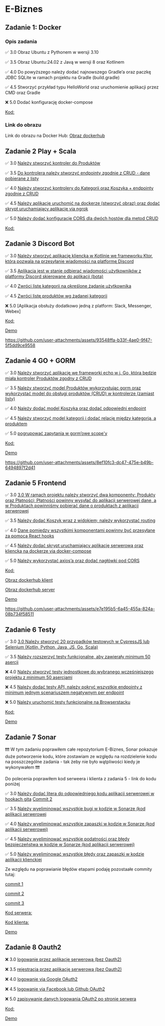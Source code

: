 # E-Biznes

## Zadanie 1: Docker

### Opis zadania

✅ 3.0 Obraz Ubuntu z Pythonem w wersji 3.10

✅ 3.5 Obraz Ubuntu:24.02 z Javą w wersji 8 oraz Kotlinem

✅ 4.0 Do powyższego należy dodać najnowszego Gradle’a oraz paczkę JDBC SQLite w ramach projektu na Gradle (build.gradle)

✅ 4.5 Stworzyć przykład typu HelloWorld oraz uruchomienie aplikacji przez CMD oraz Gradle

❌ 5.0 Dodać konfigurację docker-compose

[Kod:](https://github.com/Ziol3k/E-Biznes/tree/master/docker_project_1/app)

### Link do obrazu

Link do obrazu na Docker Hub: [Obraz dockerhub](https://hub.docker.com/r/ziol3k/ex1-image)

## Zadanie 2 Play + Scala

✅ 3.0 [Należy stworzyć kontroler do Produktów](https://github.com/Ziol3k/E-Biznes/commit/9382c9765e87b35db04b9e3245b5b17a2b063a2e)

✅ 3.5 [Do kontrolera należy stworzyć endpointy zgodnie z CRUD - dane pobierane z listy](https://github.com/Ziol3k/E-Biznes/commit/06a01831855dca412e6c354ce9d1395e2f092ca3)

✅ 4.0  [Należy stworzyć kontrolery do Kategorii oraz Koszyka + endpointy zgodnie z CRUD](https://github.com/Ziol3k/E-Biznes/commit/857f153e93c12070fb525bfbccbbe63cd9db79dc#diff-49d22ae5b3cc23b77fa7c01b235c6729f858baf4a980d49318ac41b78086d373)

✅ 4.5 [Należy aplikację uruchomić na dockerze (stworzyć obraz) oraz dodać skrypt uruchamiający aplikację via ngrok](https://github.com/Ziol3k/E-Biznes/commit/e798dfd629cdaca3f24b3b108ea63fa245b6ec3c)

✅ 5.0 [Należy dodać konfigurację CORS dla dwóch hostów dla metod CRUD](https://github.com/Ziol3k/E-Biznes/commit/b6165e169bd2be45d51fa35e1dcad8cd7904c5d0)

[Kod:](https://github.com/Ziol3k/E-Biznes/tree/master/Scala/playapp)


## Zadanie 3 Discord Bot

✅ 3.0 [Należy stworzyć aplikację kliencką w Kotlinie we frameworku Ktor, która pozwala na przesyłanie wiadomości na platformę Discord](https://github.com/Ziol3k/E-Biznes/commit/5698c64e8142bafebab8c57422caec1656eca4f6)

✅ 3.5 [Aplikacja jest w stanie odbierać wiadomości użytkowników z platformy Discord skierowane do aplikacji (bota)](https://github.com/Ziol3k/E-Biznes/commit/d755ae6fcb1f343051f150f81233a6a27039dc2e)

✅ 4.0  [Zwróci listę kategorii na określone żądanie użytkownika](https://github.com/Ziol3k/E-Biznes/commit/ec2a50a14b6d08c0256323f3644a7bc0ae05a5ec)

✅ 4.5 [Zwróci listę produktów wg żądanej kategorii](https://github.com/Ziol3k/E-Biznes/commit/a1e2e4a52f8c9f7f33fd55d0fa19b2acfc198f5d)

❌ 5.0 [Aplikacja obsłuży dodatkowo jedną z platform: Slack, Messenger, Webex]

[Kod:](https://github.com/Ziol3k/E-Biznes/tree/master/DiscordBot/src/main/kotlin)

[Demo](Demos/Demo_zadanie_3.mp4)


https://github.com/user-attachments/assets/93548ffa-b33f-4ae0-9f47-5f5dd9ce9558



## Zadanie 4 GO + GORM

✅ 3.0 [Należy stworzyć aplikację we frameworki echo w j. Go, która będzie miała kontroler Produktów zgodny z CRUD](https://github.com/Ziol3k/E-Biznes/commit/682e9b5da0fd94e9948e023d2cc6563117d8ef23)

✅ 3.5 [Należy stworzyć model Produktów wykorzystując gorm oraz wykorzystać model do obsługi produktów (CRUD) w kontrolerze (zamiast listy)](https://github.com/Ziol3k/E-Biznes/commit/682e9b5da0fd94e9948e023d2cc6563117d8ef23)

✅ 4.0  [Należy dodać model Koszyka oraz dodać odpowiedni endpoint](https://github.com/Ziol3k/E-Biznes/commit/e39431f27b683df669f8b5f58562fc72748058d3)

✅ 4.5 [Należy stworzyć model kategorii i dodać relację między kategorią, a produktem](https://github.com/Ziol3k/E-Biznes/commit/f9fe1f73bc53dede97daa8c0791922eb3bcf358b)

✅ 5.0 [pogrupować zapytania w gorm’owe scope'y](https://github.com/Ziol3k/E-Biznes/commit/8e9a64e30a4137597ff5fe3827d6049b59b847bf)

[Kod:](https://github.com/Ziol3k/E-Biznes/tree/master/Go_GROM)

[Demo](https://github.com/Ziol3k/E-Biznes/blob/master/Demos/Zadanie_4_Demo.mp4)


https://github.com/user-attachments/assets/8ef10fc3-dc47-475e-b49b-6494897f2d41


## Zadanie 5 Frontend

✅ 3.0 [3.0 W ramach projektu należy stworzyć dwa komponenty: Produkty oraz Płatności; Płatności powinny wysyłać do aplikacji serwerowej dane, a w Produktach powinniśmy pobierać dane o produktach z aplikacji serwerowej](https://github.com/Ziol3k/E-Biznes/commit/4c306deb30fc9a89256c29d74420425efb64bc1c)

✅ 3.5 [Należy dodać Koszyk wraz z widokiem; należy wykorzystać routing](https://github.com/Ziol3k/E-Biznes/commit/66aca90a34766e1e784c121ac0f05b779fea1515)

✅ 4.0  [Dane pomiędzy wszystkimi komponentami powinny być przesyłane za pomocą React hooks](https://github.com/Ziol3k/E-Biznes/commit/66aca90a34766e1e784c121ac0f05b779fea1515)

✅ 4.5 [Należy dodać skrypt uruchamiający aplikację serwerową oraz kliencką na dockerze via docker-compose](https://github.com/Ziol3k/E-Biznes/commit/4c8dec64174026954fe697981d1e54a3fa820679)

✅ 5.0 [Należy wykorzystać axios’a oraz dodać nagłówki pod CORS](https://github.com/Ziol3k/E-Biznes/commit/4c8dec64174026954fe697981d1e54a3fa820679)

[Kod:](https://github.com/Ziol3k/E-Biznes/tree/master/React)

[Obraz dockerhub klient](https://hub.docker.com/r/ziol3k/react-client)

[Obraz dockerhub server](https://hub.docker.com/r/ziol3k/react-server)

[Demo](Demos/Demo_zadanie_5.mp4)


https://github.com/user-attachments/assets/e7e195b5-6a45-455a-824a-08b734f58511


## Zadanie 6 Testy

✅ 3.0 [3.0 Należy stworzyć 20 przypadków testowych w CypressJS lub Selenium (Kotlin, Python, Java, JS, Go, Scala)](https://github.com/Ziol3k/E-Biznes/commit/7a93896fc03c7d15bb964c5ea0a43a623e07a120)

✅ 3.5 [Należy rozszerzyć testy funkcjonalne, aby zawierały minimum 50 asercji](https://github.com/Ziol3k/E-Biznes/commit/7a93896fc03c7d15bb964c5ea0a43a623e07a120)

❌ 4.0  [Należy stworzyć testy jednostkowe do wybranego wcześniejszego projektu z minimum 50 asercjami]()

❌ 4.5 [Należy dodać testy API, należy pokryć wszystkie endpointy z minimum jednym scenariuszem negatywnym per endpoint]()

❌ 5.0 [Należy uruchomić testy funkcjonalne na Browserstacku]()

[Kod:](https://github.com/Ziol3k/E-Biznes/tree/master/tests)

[Demo](Demos/Demo_zadanie_6.mp4)


## Zadanie 7 Sonar
❗❗❗ W tym zadaniu poprawiłem całe repozytorium E-Biznes, Sonar pokazuje duże potworzenie kodu, które zostawiam ze względu na rozdzielenie kodu na posszczególne zadania - tak żeby nie było wątpliwości kiedy je wykonywałem ❗❗❗

Do polecenia poprawiłem kod serweera i klienta z zadania 5 - link do kodu poniżej

✅ 3.0 [Należy dodać litera do odpowiedniego kodu aplikacji serwerowej w hookach gita](https://github.com/Ziol3k/E-Biznes/commit/a84fb54511591c708747e3e283a4deee33579245)
    [Commit 2](https://github.com/Ziol3k/E-Biznes/commit/9b0f834624493c8c7079a96bbed1d993c5a3672e)

✅ 3.5 [Należy wyeliminować wszystkie bugi w kodzie w Sonarze (kod aplikacji serwerowej](https://github.com/Ziol3k/E-Biznes/commit/5c59c48c06dffaee9d1487c9f857b728e78112b2)

✅ 4.0  [Należy wyeliminować wszystkie zapaszki w kodzie w Sonarze (kod aplikacji serwerowej)](https://github.com/Ziol3k/E-Biznes/commit/5c59c48c06dffaee9d1487c9f857b728e78112b2)

✅ 4.5 [Należy wyeliminować wszystkie podatności oraz błędy bezpieczeństwa w kodzie w Sonarze (kod aplikacji serwerowej)](https://github.com/Ziol3k/E-Biznes/commit/5c59c48c06dffaee9d1487c9f857b728e78112b2)

✅ 5.0 [Należy wyeliminować wszystkie błędy oraz zapaszki w kodzie aplikacji klienckiej](https://github.com/Ziol3k/E-Biznes/commit/5c59c48c06dffaee9d1487c9f857b728e78112b2)

Ze względu na poprawianie błędów etapami podaję pozostaałe commity tutaj:

[commit 1](https://github.com/Ziol3k/E-Biznes/commit/e6f1acaeb52a481dc8d1df0099aac6a7bce5a39f)

[commit 2](https://github.com/Ziol3k/E-Biznes/commit/d734ed8ea485c784f229ca4463eca78b79532b82)

[commit 3](https://github.com/Ziol3k/E-Biznes/commit/44d14d60e124ea89b5a87c5dc731dd399696f77b)

[Kod serwera:](https://github.com/Ziol3k/E-Biznes/tree/master/React/server)

[Kod klienta:](https://github.com/Ziol3k/E-Biznes/tree/master/React/client)

[Demo](Demos/Demo_zadanie_7.mp4)




## Zadanie 8 Oauth2

❌ 3.0 [logowanie przez aplikację serwerową (bez Oauth2)]()

❌ 3.5 [rejestracja przez aplikację serwerową (bez Oauth2)]()

❌ 4.0  [logowanie via Google OAuth2]()

❌ 4.5 [logowanie via Facebook lub Github OAuth2]()

❌ 5.0 [zapisywanie danych logowania OAuth2 po stronie serwera]()

[Kod:]()

[Demo]()
